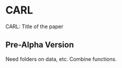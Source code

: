 # CARL
CARL: Title of the paper

## Pre-Alpha Version  

Need folders on data, etc. Combine functions. 
